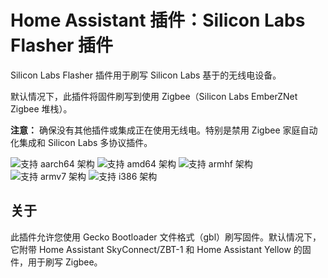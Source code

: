 # Home Assistant 插件：Silicon Labs Flasher 插件

Silicon Labs Flasher 插件用于刷写 Silicon Labs 基于的无线电设备。

默认情况下，此插件将固件刷写到使用 Zigbee（Silicon Labs EmberZNet Zigbee 堆栈）。

**注意：** 确保没有其他插件或集成正在使用无线电。特别是禁用 Zigbee 家庭自动化集成和 Silicon Labs 多协议插件。

![支持 aarch64 架构][aarch64-shield]
![支持 amd64 架构][amd64-shield]
![支持 armhf 架构][armhf-shield]
![支持 armv7 架构][armv7-shield]
![支持 i386 架构][i386-shield]

## 关于

此插件允许您使用 Gecko Bootloader 文件格式（gbl）刷写固件。默认情况下，它附带 Home Assistant SkyConnect/ZBT-1 和 Home Assistant Yellow 的固件，用于刷写 Zigbee。

[aarch64-shield]: https://img.shields.io/badge/aarch64-yes-green.svg
[amd64-shield]: https://img.shields.io/badge/amd64-yes-green.svg
[armhf-shield]: https://img.shields.io/badge/armhf-yes-green.svg
[armv7-shield]: https://img.shields.io/badge/armv7-yes-green.svg
[i386-shield]: https://img.shields.io/badge/i386-yes-green.svg